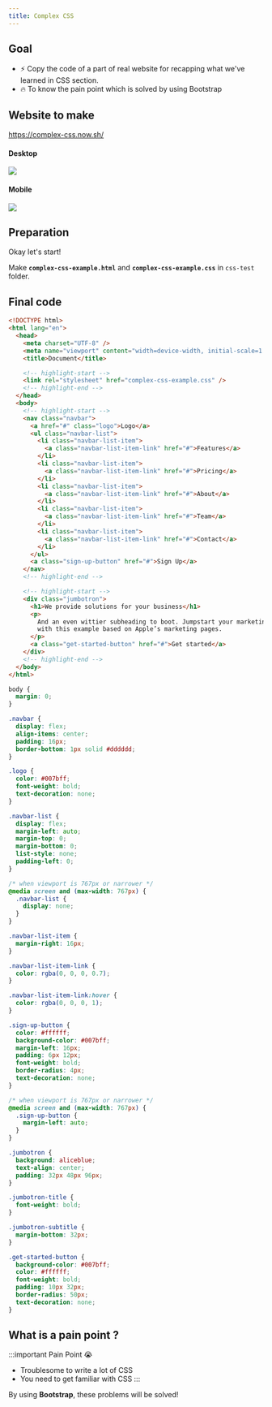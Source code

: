 ```yaml
---
title: Complex CSS
---
```


## Goal
  - ⚡ Copy the code of a part of real website for recapping what we've learned in CSS section.
  - 🔥 To know the pain point which is solved by using Bootstrap

## Website to make

https://complex-css.now.sh/

#### Desktop
![](https://coderhackers-1304676641.cos.ap-singapore.myqcloud.com/2020-05-16-15-30-25.png)

#### Mobile
![](https://coderhackers-1304676641.cos.ap-singapore.myqcloud.com/2020-05-16-15-30-48.png)



## Preparation

Okay let's start!

Make **`complex-css-example.html`** and **`complex-css-example.css`** in `css-test` folder.


## Final code
```html title="complex-css-example.html"
<!DOCTYPE html>
<html lang="en">
  <head>
    <meta charset="UTF-8" />
    <meta name="viewport" content="width=device-width, initial-scale=1.0" />
    <title>Document</title>

    <!-- highlight-start -->
    <link rel="stylesheet" href="complex-css-example.css" />
    <!-- highlight-end -->
  </head>
  <body>
    <!-- highlight-start -->
    <nav class="navbar">
      <a href="#" class="logo">Logo</a>
      <ul class="navbar-list">
        <li class="navbar-list-item">
          <a class="navbar-list-item-link" href="#">Features</a>
        </li>
        <li class="navbar-list-item">
          <a class="navbar-list-item-link" href="#">Pricing</a>
        </li>
        <li class="navbar-list-item">
          <a class="navbar-list-item-link" href="#">About</a>
        </li>
        <li class="navbar-list-item">
          <a class="navbar-list-item-link" href="#">Team</a>
        </li>
        <li class="navbar-list-item">
          <a class="navbar-list-item-link" href="#">Contact</a>
        </li>
      </ul>
      <a class="sign-up-button" href="#">Sign Up</a>
    </nav>
    <!-- highlight-end -->

    <!-- highlight-start -->
    <div class="jumbotron">
      <h1>We provide solutions for your business</h1>
      <p>
        And an even wittier subheading to boot. Jumpstart your marketing efforts
        with this example based on Apple’s marketing pages.
      </p>
      <a class="get-started-button" href="#">Get started</a>
    </div>
    <!-- highlight-end -->
  </body>
</html>
```

```css title="complex-css-example.css"
body {
  margin: 0;
}

.navbar {
  display: flex;
  align-items: center;
  padding: 16px;
  border-bottom: 1px solid #dddddd;
}

.logo {
  color: #007bff;
  font-weight: bold;
  text-decoration: none;
}

.navbar-list {
  display: flex;
  margin-left: auto;
  margin-top: 0;
  margin-bottom: 0;
  list-style: none;
  padding-left: 0;
}

/* when viewport is 767px or narrower */
@media screen and (max-width: 767px) {
  .navbar-list {
    display: none;
  }
}

.navbar-list-item {
  margin-right: 16px;
}

.navbar-list-item-link {
  color: rgba(0, 0, 0, 0.7);
}

.navbar-list-item-link:hover {
  color: rgba(0, 0, 0, 1);
}

.sign-up-button {
  color: #ffffff;
  background-color: #007bff;
  margin-left: 16px;
  padding: 6px 12px;
  font-weight: bold;
  border-radius: 4px;
  text-decoration: none;
}

/* when viewport is 767px or narrower */
@media screen and (max-width: 767px) {
  .sign-up-button {
    margin-left: auto;
  }
}

.jumbotron {
  background: aliceblue;
  text-align: center;
  padding: 32px 48px 96px;
}

.jumbotron-title {
  font-weight: bold;
}

.jumbotron-subtitle {
  margin-bottom: 32px;
}

.get-started-button {
  background-color: #007bff;
  color: #ffffff;
  font-weight: bold;
  padding: 10px 32px;
  border-radius: 50px;
  text-decoration: none;
}
```

## What is a pain point ?

:::important Pain Point 😭
  - Troublesome to write a lot of CSS
  - You need to get familiar with CSS
:::

By using **Bootstrap**, these problems will be solved!